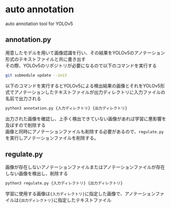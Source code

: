 # auto annotation

auto annotation tool for YOLOv5

## annotation.py

用意したモデルを用いて画像認識を行い、その結果をYOLOv5のアノテーション形式のテキストファイルと共に書き出す  
その際、YOLOv5のリポジトリが必要になるので以下のコマンドを実行する  

```sh
git submodule update --init
```

以下のコマンドを実行するとYOLOv5による検出結果の画像とそれをYOLOv5形式でアノテーションしたテキストファイルが出力ディレクトリに入力ファイルの名前で出力される  

```sh
python3 annotation.py {入力ディレクトリ} {出力ディレクトリ}
```

出力された画像を確認し、上手く検出できていない画像があれば学習に悪影響を及ぼすので削除する  
画像と同時にアノテーションファイルも削除する必要があるので、```regulate.py```を実行しアノテーションファイルを削除する。  

## regulate.py

画像が存在しないアノテーションファイルまたはアノテーションファイルが存在しない画像を検出し、削除する

```sh
python3 regulate.py {入力ディレクトリ} {出力ディレクトリ}
```

学習に使用する画像は```{入力ディレクトリ}```に指定した画像で、アノテーションファイルは```{出力ディレクトリ}```に指定したテキストファイル  

